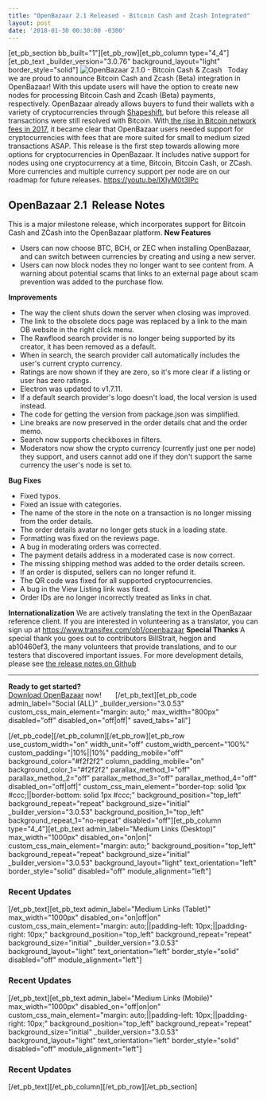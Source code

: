 ```yaml
---
title: "OpenBazaar 2.1 Released - Bitcoin Cash and Zcash Integrated" 
layout: post
date: '2018-01-30 00:30:00 -0300'
---
```

        
\[et\_pb\_section bb\_built="1"\]\[et\_pb\_row\]\[et\_pb\_column type="4\_4"\]\[et\_pb\_text \_builder\_version="3.0.76" background\_layout="light" border\_style="solid"\] ![OpenBazaar 2.1.0 - Bitcoin Cash & Zcash](https://www.openbazaar.org/wp-content/uploads/2018/01/OpenBazaar-2.1.0-Bitcoin-Cash-Zcash-1-1024x512.png)   Today we are proud to announce Bitcoin Cash and Zcash (Beta) integration in OpenBazaar! With this update users will have the option to create new nodes for processing Bitcoin Cash and Zcash (Beta) payments, respectively. OpenBazaar already allows buyers to fund their wallets with a variety of cryptocurrencies through [Shapeshift](https://shapeshift.io), but before this release all transactions were still resolved with Bitcoin. With[ the rise in Bitcoin network fees in 2017](https://www.openbazaar.org/blog/openbazaar-bitcoin-fees/), it became clear that OpenBazaar users needed support for cryptocurrencies with fees that are more suited for small to medium sized transactions ASAP. This release is the first step towards allowing more options for cryptocurrencies in OpenBazaar. It includes native support for nodes using one cryptocurrency at a time, Bitcoin, Bitcoin Cash, or ZCash. More currencies and multiple currency support per node are on our roadmap for future releases. https://youtu.be/IXIyM0t3lPc

OpenBazaar 2.1  Release Notes
-----------------------------

This is a major milestone release, which incorporates support for Bitcoin Cash and ZCash into the OpenBazaar platform. **New Features**

*   Users can now choose BTC, BCH, or ZEC when installing OpenBazaar, and can switch between currencies by creating and using a new server.
*   Users can now block nodes they no longer want to see content from. A warning about potential scams that links to an external page about scam prevention was added to the purchase flow.

**Improvements**

*   The way the client shuts down the server when closing was improved.
*   The link to the obsolete docs page was replaced by a link to the main OB website in the right click menu.
*   The Rawflood search provider is no longer being supported by its creator, it has been removed as a default.
*   When in search, the search provider call automatically includes the user's current crypto currency.
*   Ratings are now shown if they are zero, so it's more clear if a listing or user has zero ratings.
*   Electron was updated to v1.7.11.
*   If a default search provider's logo doesn't load, the local version is used instead.
*   The code for getting the version from package.json was simplified.
*   Line breaks are now preserved in the order details chat and the order memo.
*   Search now supports checkboxes in filters.
*   Moderators now show the crypto currency (currently just one per node) they support, and users cannot add one if they don't support the same currency the user's node is set to.

**Bug Fixes**

*   Fixed typos.
*   Fixed an issue with categories.
*   The name of the store in the note on a transaction is no longer missing from the order details.
*   The order details avatar no longer gets stuck in a loading state.
*   Formatting was fixed on the reviews page.
*   A bug in moderating orders was corrected.
*   The payment details address in a moderated case is now correct.
*   The missing shipping method was added to the order details screen.
*   If an order is disputed, sellers can no longer refund it.
*   The QR code was fixed for all supported cryptocurrencies.
*   A bug in the View Listing link was fixed.
*   Order IDs are no longer incorrectly treated as links in chat.

**Internationalization** We are actively translating the text in the OpenBazaar reference client. If you are interested in volunteering as a translator, you can sign up at https://www.transifex.com/ob1/openbazaar **Special Thanks** A special thank you goes out to contributors BillStrait, hegjon and ab10460ef3, the many volunteers that provide translations, and to our testers that discovered important issues. For more development details, please see [the release notes on Github](https://github.com/OpenBazaar/openbazaar-desktop/releases/tag/v2.1.0)  

* * *

**Ready to get started?**  
[Download OpenBazaar](https://openbazaar.org/download) now!       \[/et\_pb\_text\]\[et\_pb\_code admin\_label="Social (ALL)" \_builder\_version="3.0.53" custom\_css\_main\_element="margin: auto;" max\_width="800px" disabled="off" disabled\_on="off|off|" saved\_tabs="all"\]<div width="100%" style="margin: 0 auto !important;"><!-- \[et\_pb\_line\_break\_holder\] --><!-- \[et\_pb\_line\_break\_holder\] --><div class="a2a\_kit a2a\_kit\_size\_32 a2a\_default\_style"><!-- \[et\_pb\_line\_break\_holder\] --> <a class="a2a\_button\_tumblr"></a><!-- \[et\_pb\_line\_break\_holder\] --> <a class="a2a\_button\_facebook"></a><!-- \[et\_pb\_line\_break\_holder\] --> <a class="a2a\_button\_twitter"></a><!-- \[et\_pb\_line\_break\_holder\] --> <a class="a2a\_dd" href="https://www.addtoany.com/share"></a><!-- \[et\_pb\_line\_break\_holder\] --></div><!-- \[et\_pb\_line\_break\_holder\] --><!-- \[et\_pb\_line\_break\_holder\] --><script async src="https://static.addtoany.com/menu/page.js"></script><!-- \[et\_pb\_line\_break\_holder\] --><!-- \[et\_pb\_line\_break\_holder\] --></div>\[/et\_pb\_code\]\[/et\_pb\_column\]\[/et\_pb\_row\]\[et\_pb\_row use\_custom\_width="on" width\_unit="off" custom\_width\_percent="100%" custom\_padding="|10%||10%" padding\_mobile="off" background\_color="#f2f2f2" column\_padding\_mobile="on" background\_color\_1="#f2f2f2" parallax\_method\_1="off" parallax\_method\_2="off" parallax\_method\_3="off" parallax\_method\_4="off" disabled\_on="off|off|" custom\_css\_main\_element="border-top: solid 1px #ccc;||border-bottom: solid 1px #ccc;" background\_position="top\_left" background\_repeat="repeat" background\_size="initial" \_builder\_version="3.0.53" background\_position\_1="top\_left" background\_repeat\_1="no-repeat" disabled="off"\]\[et\_pb\_column type="4\_4"\]\[et\_pb\_text admin\_label="Medium Links (Desktop)" max\_width="1000px" disabled\_on="on|on|" custom\_css\_main\_element="margin: auto;" background\_position="top\_left" background\_repeat="repeat" background\_size="initial" \_builder\_version="3.0.53" background\_layout="light" text\_orientation="left" border\_style="solid" disabled="off" module\_alignment="left"\]

### Recent Updates

\[/et\_pb\_text\]\[et\_pb\_text admin\_label="Medium Links (Tablet)" max\_width="1000px" disabled\_on="on|off|on" custom\_css\_main\_element="margin: auto;||padding-left: 10px;||padding-right: 10px;" background\_position="top\_left" background\_repeat="repeat" background\_size="initial" \_builder\_version="3.0.53" background\_layout="light" text\_orientation="left" border\_style="solid" disabled="off" module\_alignment="left"\]

### Recent Updates

\[/et\_pb\_text\]\[et\_pb\_text admin\_label="Medium Links (Mobile)" max\_width="1000px" disabled\_on="off|on|on" custom\_css\_main\_element="margin: auto;||padding-left: 10px;||padding-right: 10px;" background\_position="top\_left" background\_repeat="repeat" background\_size="initial" \_builder\_version="3.0.53" background\_layout="light" text\_orientation="left" border\_style="solid" disabled="off" module\_alignment="left"\]

### Recent Updates

\[/et\_pb\_text\]\[/et\_pb\_column\]\[/et\_pb\_row\]\[/et\_pb\_section\]